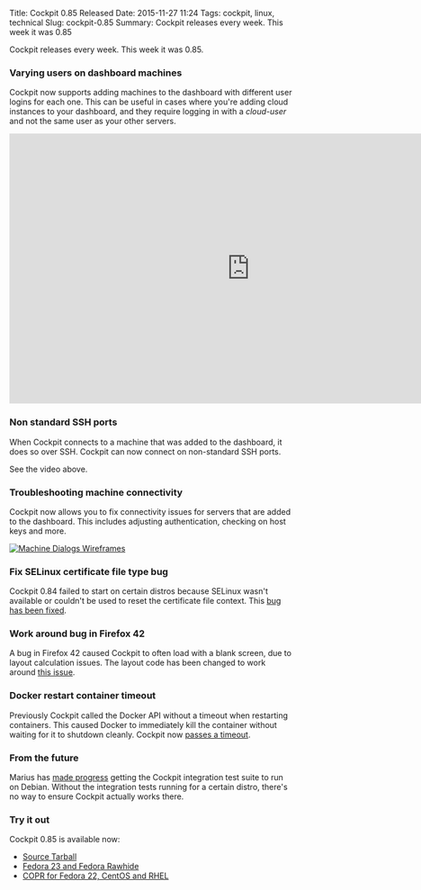 Title: Cockpit 0.85 Released
Date: 2015-11-27 11:24
Tags: cockpit, linux, technical
Slug: cockpit-0.85
Summary: Cockpit releases every week. This week it was 0.85

Cockpit releases every week. This week it was 0.85.

### Varying users on dashboard machines

Cockpit now supports adding machines to the dashboard with different
user logins for each one. This can be useful in cases where you're
adding cloud instances to your dashboard, and they require logging in
with a *cloud-user* and not the same user as your other servers.

<iframe width="853" height="480" src="https://www.youtube.com/embed/N93I0gzvj5c?rel=0" frameborder="0" allowfullscreen></iframe>


### Non standard SSH ports

When Cockpit connects to a machine that was added to the dashboard, it
does so over SSH. Cockpit can now connect on non-standard SSH ports.

See the video above.


### Troubleshooting machine connectivity

Cockpit now allows you to fix connectivity issues for servers that are
added to the dashboard. This includes adjusting authentication, checking
on host keys and more.

[![Machine Dialogs Wireframes](images/machine-dialogs.png)](https://raw.githubusercontent.com/cockpit-project/cockpit-design/master/add-system/machine-dialogs.png)


### Fix SELinux certificate file type bug

Cockpit 0.84 failed to start on certain distros because SELinux wasn't
available or couldn't be used to reset the certificate file context.
This [bug has been fixed](https://github.com/cockpit-project/cockpit/issues/3206).


### Work around bug in Firefox 42

A bug in Firefox 42 caused Cockpit to often load with a blank screen,
due to layout calculation issues. The layout code has been changed to
work around [this issue](https://bugzilla.redhat.com/show_bug.cgi?id=1185136).


### Docker restart container timeout

Previously Cockpit called the Docker API without a timeout when
restarting containers. This caused Docker to immediately kill the
container without waiting for it to shutdown cleanly. Cockpit now
[passes a timeout](https://github.com/cockpit-project/cockpit/issues/3230).


### From the future

Marius has [made progress](https://github.com/cockpit-project/cockpit/pull/3202)
getting the Cockpit integration test suite to run on Debian. Without the
integration tests running for a certain distro, there's no way to ensure Cockpit
actually works there.


### Try it out

Cockpit 0.85 is available now:

 * [Source Tarball](https://github.com/cockpit-project/cockpit/releases/tag/0.85)
 * [Fedora 23 and Fedora Rawhide](https://bodhi.fedoraproject.org/updates/FEDORA-2015-e368240084)
 * [COPR for Fedora 22, CentOS and RHEL](https://copr.fedoraproject.org/coprs/g/cockpit/cockpit-preview/)

